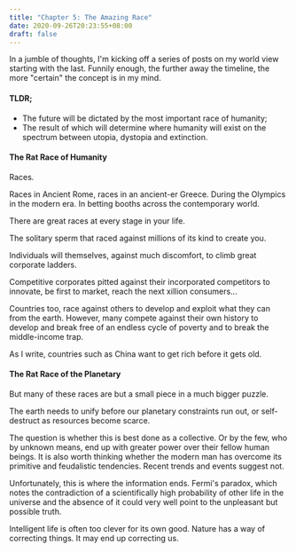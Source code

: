 ```yaml
---
title: "Chapter 5: The Amazing Race"
date: 2020-09-26T20:23:55+08:00
draft: false
---
```


In a jumble of thoughts, I'm kicking off a series of posts on my world view starting with the last.  Funnily enough, the further away the timeline, the more "certain" the concept is in my mind.

#### TLDR;

- The future will be dictated by the most important race of humanity;
- The result of which will determine where humanity will exist on the spectrum between utopia, dystopia and extinction. 

#### The Rat Race of Humanity

Races.

Races in Ancient Rome, races in an ancient-er Greece. During the Olympics in the modern era. In betting booths across the contemporary world.

There are great races at every stage in your life.

The solitary sperm that raced against millions of its kind to create you. 

Individuals will themselves, against much discomfort, to climb great corporate ladders. 

Competitive corporates pitted against their incorporated competitors to innovate, be first to market, reach the next xillion consumers...

Countries too, race against others to develop and exploit what they can from the earth. However, many compete against their own history to develop and break free of an endless cycle of poverty and to break the middle-income trap. 

As I write, countries such as China want to get rich before it gets old.  

#### The Rat Race of the Planetary

But many of these races are but a small piece in a much bigger puzzle.

The earth needs to unify before our planetary constraints run out, or self-destruct as resources become scarce.

The question is whether this is best done as a collective. Or by the few, who by unknown means, end up with greater power over their fellow human beings. It is also worth thinking whether the modern man has overcome its primitive and feudalistic tendencies. Recent trends and events suggest not.

Unfortunately, this is where the information ends. Fermi's paradox, which notes the contradiction of a scientifically high probability of other life in the universe and the absence of it could very well point to the unpleasant but possible truth.

Intelligent life is often too clever for its own good. Nature has a way of correcting things. It may end up correcting us.